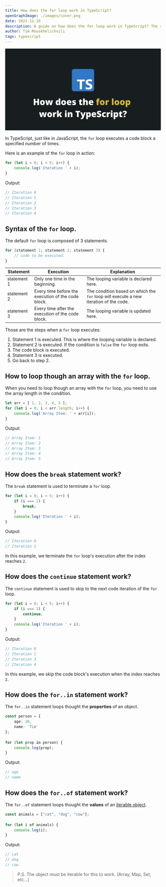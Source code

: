 ```yaml
---
title: How does the for loop work in TypeScript?
openGraphImage: ./images/cover.png
date: 2021-12-16
description: A guide on how does the for loop work in TypeScript? The syntax, as well as for in and for of.
author: Tim Mouskhelichvili
tags: typescript
---
```


![TypeScript for loop](./images/cover.png)

<Summary />

In TypeScript, just like in JavaScript, the `for` loop executes a code block a specified number of times.

Here is an example of the `for` loop in action:

```typescript
for (let i = 0; i < 5; i++) {
	console.log('Iteration ' + i);
}
```

Output:
```typescript
// Iteration 0
// Iteration 1
// Iteration 2
// Iteration 3
// Iteration 4
```

## Syntax of the `for` loop.

The default `for` loop is composed of 3 statements.

```typescript
for (statement 1; statement 2; statement 3) {
    // code to be executed.
}
```

| Statement | Execution |Explanation |
| -- | -- | -- |
| statement 1 | Only one time in the beginning. | The looping variable is declared here. |
| statement 2 | Every time before the execution of the code block. | The condition based on which the `for` loop will execute a new iteration of the code. |
| statement 3 | Every time after the execution of the code block. | The looping variable is updated here. |

Those are the steps when a `for` loop executes:

1. Statement 1 is executed. This is where the looping variable is declared.
2. Statement 2 is executed. If the condition is `false` the `for` loop exits.
3. The code block is executed.
4. Statement 3 is executed.
5. Go back to step 2.

## How to loop though an array with the `for` loop.

When you need to loop though an array with the `for` loop, you need to use the array length in the condition.

```typescript
let arr = [ 1, 2, 3, 4, 5 ];
for (let i = 0; i < arr.length; i++) {
	console.log('Array Item: ' + arr[i]);
}
```
Output:
```typescript
// Array Item: 1
// Array Item: 2
// Array Item: 3
// Array Item: 4
// Array Item: 5
```

## How does the `break` statement work?

The `break` statement is used to terminate a `for` loop.

```typescript
for (let i = 0; i < 5; i++) {
	if (i === 2) {
		break;
	}
	console.log('Iteration ' + i);
}
```
Output:
```typescript
// Iteration 0
// Iteration 1
```

In this example, we terminate the `for` loop's execution after the index reaches `2`.

## How does the `continue` statement work?

The `continue` statement is used to skip to the next code iteration of the `for` loop.

```typescript
for (let i = 0; i < 5; i++) {
	if (i === 2) {
		continue;
	}
	console.log('Iteration ' + i);
}
```
Output:
```typescript
// Iteration 0
// Iteration 1
// Iteration 3
// Iteration 4
```

In this example, we skip the code block's execution when the index reaches `2`.

## How does the `for..in` statement work?

The `for..in` statement loops thought the **properties** of an object.

```typescript
const person = {
	age: 26,
	name: 'Tim'
};

for (let prop in person) {
	console.log(prop);
}
```
Output:
```typescript
// age
// name
```

## How does the `for..of` statement work?

The `for..of` statement loops thought the **values** of an [iterable object](https://developer.mozilla.org/en-US/docs/Web/JavaScript/Reference/Iteration_protocols).

```typescript
const animals = ["cat", "dog", "cow"];

for (let i of animals) {
	console.log(i);
}
```
Output:
```typescript
// cat
// dog
// cow
```

> P.S. The object must be iterable for this to work. (Array, Map, Set, etc...)
